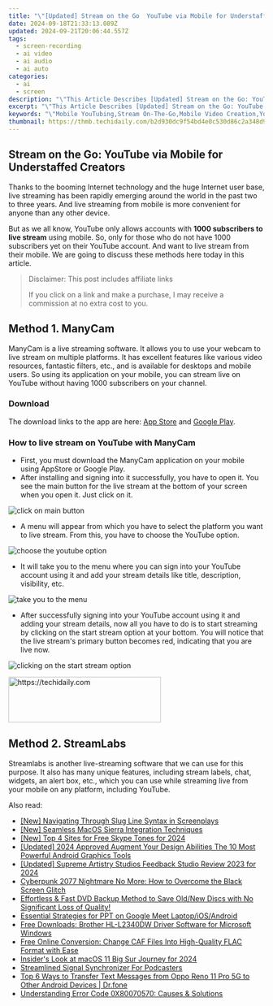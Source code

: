 ```yaml
---
title: "\"[Updated] Stream on the Go  YouTube via Mobile for Understaffed Creators for 2024\""
date: 2024-09-18T21:33:13.089Z
updated: 2024-09-21T20:06:44.557Z
tags: 
  - screen-recording
  - ai video
  - ai audio
  - ai auto
categories: 
  - ai
  - screen
description: "\"This Article Describes [Updated] Stream on the Go: YouTube via Mobile for Understaffed Creators for 2024\""
excerpt: "\"This Article Describes [Updated] Stream on the Go: YouTube via Mobile for Understaffed Creators for 2024\""
keywords: "\"Mobile YouTubing,Stream On-The-Go,Mobile Video Creation,YouTube Mobile Viewers,Staffed Creator Challenges,Mobile Media Production,Understaffed Content Strategy\""
thumbnail: https://thmb.techidaily.com/b2d930dc9f54bd4e0c530d86c2a348d9ac40f0a9ccacade9f15d83732ceb2db8.jpg
---
```


## Stream on the Go: YouTube via Mobile for Understaffed Creators

Thanks to the booming Internet technology and the huge Internet user base, live streaming has been rapidly emerging around the world in the past two to three years. And live streaming from mobile is more convenient for anyone than any other device.

But as we all know, YouTube only allows accounts with **1000 subscribers to live stream** using mobile. So, only for those who do not have 1000 subscribers yet on their YouTube account. And want to live stream from their mobile. We are going to discuss these methods here today in this article.

>  Disclaimer: This post includes affiliate links
>
>  If you click on a link and make a purchase, I may receive a commission at no extra cost to you.
>

## Method 1\. ManyCam

ManyCam is a live streaming software. It allows you to use your webcam to live stream on multiple platforms. It has excellent features like various video resources, fantastic filters, etc., and is available for desktops and mobile users. So using its application on your mobile, you can stream live on YouTube without having 1000 subscribers on your channel.

### Download

The download links to the app are here: [App Store](https://apps.apple.com/us/app/manycam/id1112694921?ls=1) and [Google Play](https://play.google.com/store/apps/details?id=com.visicommedia.manycam).

### How to live stream on YouTube with ManyCam

* First, you must download the ManyCam application on your mobile using AppStore or Google Play.
* After installing and signing into it successfully, you have to open it. You see the main button for the live stream at the bottom of your screen when you open it. Just click on it.

![click on main button](https://images.wondershare.com/filmora/article-images/2022/12/live-stream-1.jpg)

* A menu will appear from which you have to select the platform you want to live stream. From this, you have to choose the YouTube option.

![choose the youtube option](https://images.wondershare.com/filmora/article-images/2022/12/live-stream-2.jpg)

* It will take you to the menu where you can sign into your YouTube account using it and add your stream details like title, description, visibility, etc.

![take you to the menu](https://images.wondershare.com/filmora/article-images/2022/12/live-stream-3.jpg)

* After successfully signing into your YouTube account using it and adding your stream details, now all you have to do is to start streaming by clicking on the start stream option at your bottom. You will notice that the live stream's primary button becomes red, indicating that you are live now.

![clicking on the start stream option](https://images.wondershare.com/filmora/article-images/2022/12/live-stream-4.jpg)

<!-- affiliate ads begin -->
<a href="https://aligracehair.sjv.io/c/5597632/1902273/19272" target="_top" id="1902273">
  <img src="//a.impactradius-go.com/display-ad/19272-1902273" border="0" alt="https://techidaily.com" width="300" height="90"/>
</a>
<img height="0" width="0" src="https://aligracehair.sjv.io/i/5597632/1902273/19272" style="position:absolute;visibility:hidden;" border="0" />
<!-- affiliate ads end -->

## Method 2\. StreamLabs

Streamlabs is another live-streaming software that we can use for this purpose. It also has many unique features, including stream labels, chat, widgets, an alert box, etc., which you can use while streaming live from your mobile on any platform, including YouTube.


<ins class="adsbygoogle"
     style="display:block"
     data-ad-format="autorelaxed"
     data-ad-client="ca-pub-7571918770474297"
     data-ad-slot="1223367746"></ins>



<ins class="adsbygoogle"
     style="display:block"
     data-ad-client="ca-pub-7571918770474297"
     data-ad-slot="8358498916"
     data-ad-format="auto"
     data-full-width-responsive="true"></ins>


<span class="atpl-alsoreadstyle">Also read:</span>
<div><ul>
<li><a href="https://fox-info.techidaily.com/new-navigating-through-slug-line-syntax-in-screenplays/"><u>[New] Navigating Through Slug Line Syntax in Screenplays</u></a></li>
<li><a href="https://fox-info.techidaily.com/new-seamless-macos-sierra-integration-techniques/"><u>[New] Seamless MacOS Sierra Integration Techniques</u></a></li>
<li><a href="https://article-helps.techidaily.com/new-top-4-sites-for-free-skype-tones-for-2024/"><u>[New] Top 4 Sites for Free Skype Tones for 2024</u></a></li>
<li><a href="https://fox-info.techidaily.com/updated-2024-approved-augment-your-design-abilities-the-10-most-powerful-android-graphics-tools/"><u>[Updated] 2024 Approved Augment Your Design Abilities The 10 Most Powerful Android Graphics Tools</u></a></li>
<li><a href="https://fox-info.techidaily.com/updated-supreme-artistry-studios-feedback-studio-review-2023-for-2024/"><u>[Updated] Supreme Artistry Studios Feedback Studio Review 2023 for 2024</u></a></li>
<li><a href="https://win-able.techidaily.com/cyberpunk-2077-nightmare-no-more-how-to-overcome-the-black-screen-glitch/"><u>Cyberpunk 2077 Nightmare No More: How to Overcome the Black Screen Glitch</u></a></li>
<li><a href="https://dvd-bd.techidaily.com/effortless-and-fast-dvd-backup-method-to-save-oldnew-discs-with-no-significant-loss-of-quality/"><u>Effortless & Fast DVD Backup Method to Save Old/New Discs with No Significant Loss of Quality!</u></a></li>
<li><a href="https://screen-sharing-recording.techidaily.com/essential-strategies-for-ppt-on-google-meet-laptopiosandroid/"><u>Essential Strategies for PPT on Google Meet Laptop/iOS/Android</u></a></li>
<li><a href="https://win-amazing.techidaily.com/free-downloads-brother-hl-l2340dw-driver-software-for-microsoft-windows/"><u>Free Downloads: Brother HL-L2340DW Driver Software for Microsoft Windows</u></a></li>
<li><a href="https://win11-tips.techidaily.com/free-online-conversion-change-caf-files-into-high-quality-flac-format-with-ease/"><u>Free Online Conversion: Change CAF Files Into High-Quality FLAC Format with Ease</u></a></li>
<li><a href="https://fox-info.techidaily.com/insiders-look-at-macos-11-big-sur-journey-for-2024/"><u>Insider's Look at macOS 11 Big Sur Journey for 2024</u></a></li>
<li><a href="https://fox-info.techidaily.com/streamlined-signal-synchronizer-for-podcasters/"><u>Streamlined Signal Synchronizer For Podcasters</u></a></li>
<li><a href="https://android-transfer.techidaily.com/top-6-ways-to-transfer-text-messages-from-oppo-reno-11-pro-5g-to-other-android-devices-drfone-by-drfone-transfer-from-android-transfer-from-android/"><u>Top 6 Ways to Transfer Text Messages from Oppo Reno 11 Pro 5G to Other Android Devices | Dr.fone</u></a></li>
<li><a href="https://tech-recovery.techidaily.com/understanding-error-code-0x80070570-causes-and-solutions/"><u>Understanding Error Code 0X80070570: Causes & Solutions</u></a></li>
</ul></div>

